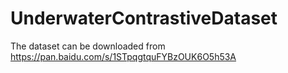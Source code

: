 # UnderwaterContrastiveDataset
The dataset can be downloaded from https://pan.baidu.com/s/1STpqgtquFYBzOUK6O5h53A
